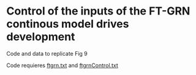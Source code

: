 # Control of the inputs of the FT-GRN continous model drives development
Code and data to replicate Fig 9

Code requieres [ftgrn.txt](BooleanModel/ftgrn.txt) and [ftgrnControl.txt](InputControlODE/ftgrnControl.txt)
